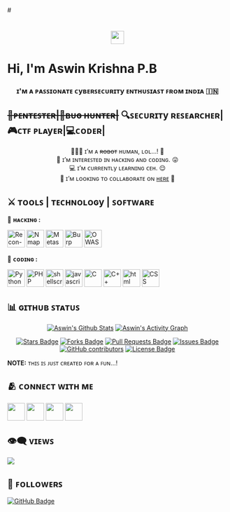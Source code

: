 
<!---INTRODUCTION--->

#<h1 align="center"><img src="https://github.com/aswinkrishnapb4u/aswinkrishnapb4u/blob/main/resources/wave.gif" width="30px"> 

 <h1> Hi, I'm Aswin Krishna P.B</h1> 
<h3 align="center">ɪ'ᴍ ᴀ ᴩᴀꜱꜱɪᴏɴᴀᴛᴇ ᴄyʙᴇʀꜱᴇᴄᴜʀɪᴛy ᴇɴᴛʜᴜꜱɪᴀꜱᴛ ꜰʀᴏᴍ ɪɴᴅɪᴀ 🇮🇳</h3>

## <strike>🔏ᴩᴇɴᴛᴇꜱᴛᴇʀ|🐞ʙᴜɢ ʜᴜɴᴛᴇʀ|</strike> 🔍ꜱᴇᴄᴜʀɪᴛy ʀᴇꜱᴇᴀʀᴄʜᴇʀ|🎮ᴄᴛꜰ ᴩʟᴀyᴇʀ|💻ᴄᴏᴅᴇʀ|

<!---
<a href="#"><img width="100%" height="auto" src="https://github.com/aswinkrishnapb4u/aswinkrishnapb4u/blob/main/resources/cover.jpg" height="175px"/></a>


<a href="#"><img width="100%" height="auto" src="https://github.com/aswinkrishnapb4u/aswinkrishnapb4u/blob/main/resources/technovalley.jpeg" height="175px"/></a>
--->

<p align="center">
🙋🏻‍♂️ ɪ’ᴍ ᴀ <strike>ʀᴏʙᴏᴛ</strike> ʜᴜᴍᴀɴ, ʟᴏʟ…! 🤣 <br>
💯 ɪ’ᴍ ɪɴᴛᴇʀᴇꜱᴛᴇᴅ ɪɴ ʜᴀᴄᴋɪɴɢ ᴀɴᴅ ᴄᴏᴅɪɴɢ. 😜 <br>
💻 ɪ’ᴍ ᴄᴜʀʀᴇɴᴛʟy ʟᴇᴀʀɴɪɴɢ ᴄᴇʜ. 😌 <br>
💬 ɪ’ᴍ ʟᴏᴏᴋɪɴɢ ᴛᴏ ᴄᴏʟʟᴀʙᴏʀᴀᴛᴇ ᴏɴ <a href="https://github.com/aswinkrishnapb4u/aswinkrishnapb4u#-%E1%B4%84%E1%B4%8F%C9%B4%C9%B4%E1%B4%87%E1%B4%84%E1%B4%9B-%E1%B4%A1%C9%AA%E1%B4%9B%CA%9C-%E1%B4%8D%E1%B4%87">ʜᴇʀᴇ</a> 😬 <br>
</p>
 
## ⚔️ ᴛᴏᴏʟꜱ | ᴛᴇᴄʜɴᴏʟᴏɢy | ꜱᴏꜰᴛᴡᴀʀᴇ
🔐 <b>ʜᴀᴄᴋɪɴɢ :</b>
<p align="left">
<img src="https://github.com/aswinkrishnapb4u/aswinkrishnapb4u/blob/main/resources/recon-ng.svg" alt="Recon-ng" width="40px" />
<img src="https://github.com/aswinkrishnapb4u/aswinkrishnapb4u/blob/main/resources/nmap.svg" alt="Nmap" width="40px" />
<img src="https://github.com/aswinkrishnapb4u/aswinkrishnapb4u/blob/main/resources/metasploit.svg" alt="Metasploit" width="40px" />
<img src="https://github.com/aswinkrishnapb4u/aswinkrishnapb4u/blob/main/resources/burp.svg" alt="Burp Suit" width="40px" />
<img src="https://github.com/aswinkrishnapb4u/aswinkrishnapb4u/blob/main/resources/zaproxy.svg" alt="OWASP ZAP" width="40px" />
</p>

📝 <b>ᴄᴏᴅɪɴɢ :</b>
<p align="left">
<img src="https://github.com/aswinkrishnapb4u/aswinkrishnapb4u/blob/main/resources/python.svg" alt="Python" width="40px" />
<img src="https://github.com/aswinkrishnapb4u/aswinkrishnapb4u/blob/main/resources/php.svg" alt="PHP" width="40px" />
<img src="https://github.com/aswinkrishnapb4u/aswinkrishnapb4u/blob/main/resources/shellscript.svg" alt="shellscript" width="40px" />
<img src="https://github.com/aswinkrishnapb4u/aswinkrishnapb4u/blob/main/resources/javascript.svg" alt="javascript" width="40px" />
<img src="https://github.com/aswinkrishnapb4u/aswinkrishnapb4u/blob/main/resources/c.svg" alt="C" width="40px" />
<img src="https://github.com/aswinkrishnapb4u/aswinkrishnapb4u/blob/main/resources/cpp.svg" alt="C++" width="40px" />
<img src="https://github.com/aswinkrishnapb4u/aswinkrishnapb4u/blob/main/resources/html.svg" alt="html" width="40px" />
<img src="https://github.com/aswinkrishnapb4u/aswinkrishnapb4u/blob/main/resources/css.svg" alt="CSS" width="40px" />
</p>

<!---GITHUB STATUS--->

## 📊 ɢɪᴛʜᴜʙ ꜱᴛᴀᴛᴜꜱ 
<p align="center">
<a href="https://github.com/aswinkrishnapb4u/github-readme-stats"><img alt="Aswin's Github Stats" src="https://github-readme-stats.vercel.app/api?username=aswinkrishnapb4u&show_icons=true&count_private=true&theme=react&hide_border=true&bg_color=000000" /></a>
<a href="https://github.com/aswinkrishnapb4u/github-readme-activity-graph"><img alt="Aswin's Activity Graph" src="https://activity-graph.herokuapp.com/graph?username=aswinkrishnapb4u&bg_color=000000&color=00ffff&line=00ffff&point=00FF00&hide_border=true" /></a>
</p>
<p align="center">
<a href="https://github.com/aswinkrishnapb4u/aswinkrishnapb4u/stargazers"><img src="https://img.shields.io/github/stars/aswinkrishnapb4u/aswinkrishnapb4u" alt="Stars Badge"/></a>
<a href="https://github.com/aswinkrishnapb4u/aswinkrishnapb4u/network/members"><img src="https://img.shields.io/github/forks/aswinkrishnapb4u/aswinkrishnapb4u" alt="Forks Badge"/></a>
<a href="https://github.com/aswinkrishnapb4u/aswinkrishnapb4u/pulls"><img src="https://img.shields.io/github/issues-pr/aswinkrishnapb4u/aswinkrishnapb4u" alt="Pull Requests Badge"/></a>
<a href="https://github.com/aswinkrishnapb4u/aswinkrishnapb4u/issues"><img src="https://img.shields.io/github/issues/aswinkrishnapb4u/aswinkrishnapb4u" alt="Issues Badge"/></a>
<a href="https://github.com/aswinkrishnapb4u/aswinkrishnapb4u/graphs/contributors"><img alt="GitHub contributors" src="https://img.shields.io/github/contributors/aswinkrishnapb4u/aswinkrishnapb4u?color=2b9348"></a>
<a href="https://github.com/aswinkrishnapb4u/aswinkrishnapb4u/blob/master/LICENSE"><img src="https://img.shields.io/github/license/aswinkrishnapb4u/aswinkrishnapb4u?color=2b9348" alt="License Badge"/></a> 
</p>
<b>NOTE:</b> ᴛʜɪꜱ ɪꜱ ᴊᴜꜱᴛ ᴄʀᴇᴀᴛᴇᴅ ꜰᴏʀ ᴀ ꜰᴜɴ…!

<!---SOCIAL MEDIA--->

## 🫂 ᴄᴏɴɴᴇᴄᴛ ᴡɪᴛʜ ᴍᴇ
<p align="left">
<a href="https://www.linkedin.com/in/aswinkrishnapb4u"><img src="https://github.com/aswinkrishnapb4u/aswinkrishnapb4u/blob/main/resources/linkedin.svg" width="40px" /></a>
<a href="https://twitter.com/aswinkrishnapb?s=09"><img src="https://github.com/aswinkrishnapb4u/aswinkrishnapb4u/blob/main/resources/twitter.svg" width="40px" /></a>
<a href="https://mail.google.com/mail/u/0/?fs=1&tf=cm&source=mailto&to=aswinkrishnapb4u@gmail.com"><img src="https://github.com/aswinkrishnapb4u/aswinkrishnapb4u/blob/main/resources/gmail.svg" width="40px" /></a>
<a href="https://t.me/mr00100x"><img src="https://github.com/aswinkrishnapb4u/aswinkrishnapb4u/blob/main/resources/telegram.svg" width="40px" /></a>
</p>

<!---GITHUB'S VIEWS AND FOLLOWERS--->

## 👁️‍🗨️ ᴠɪᴇᴡꜱ
<a href="https://github.com/aswinkrishnapb4u"><img src="https://komarev.com/ghpvc/?username=aswinkrishnapb4u"></a>

## 👣 ꜰᴏʟʟᴏᴡᴇʀꜱ
<a href="https://github.com/aswinkrishnapb?tab=followers"><img src="https://img.shields.io/github/followers/aswinkrishnapb4u?label=Followers&style=social" alt="GitHub Badge"></a>

<!---END--->
